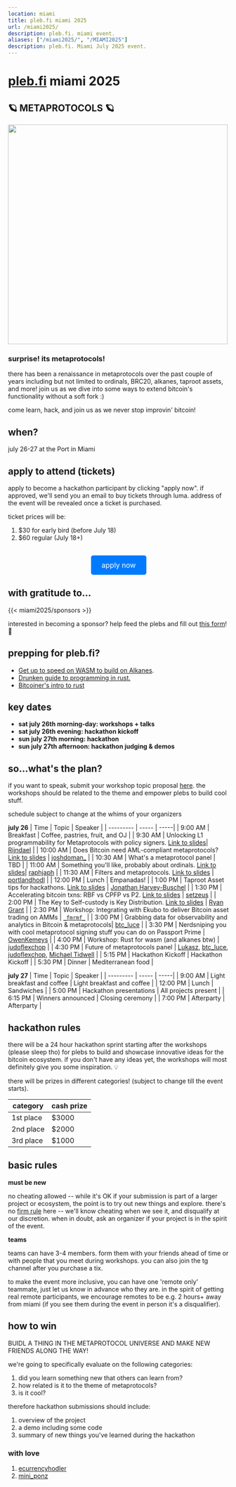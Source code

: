 ```yaml
---
location: miami
title: pleb.fi miami 2025
url: /miami2025/
description: pleb.fi. miami event.
aliases: ["/miami2025/", "/MIAMI2025"]
description: pleb.fi. Miami July 2025 event.
---
```

# [pleb.fi](https://pleb.fi/) miami 2025

## 🪐 METAPROTOCOLS 🪐

<img src="/pleb25-1.gif" width="500px" />

### surprise! its metaprotocols!

there has been a renaissance in metaprotocols over the past couple of years including but not limited to ordinals, BRC20, alkanes, taproot assets, and more! join us as we dive into some ways to extend bitcoin's functionality without a soft fork :)

come learn, hack, and join us as we never stop improvin' bitcoin!

## when?
july 26-27 at the Port in Miami

## apply to attend (tickets)
apply to become a hackathon participant by clicking "apply now". if approved, we'll send you an email to buy tickets through luma. address of the event will be revealed once a ticket is purchased.

ticket prices will be:
1. $30 for early bird (before July 18)
2. $60 regular (July 18+)

<div style="text-align: center; margin-top: 2rem;">
  <a href="https://forms.gle/rDoCG45VLXVpETW56" target="_blank" rel="noopener noreferrer" style="
    display: inline-block;
    background-color: #007BFF;
    color: #fff;
    padding: 0.75rem 1.5rem;
    text-decoration: none;
    font-size: 1rem;
    border-radius: 0.3rem;
    transition: background-color 0.2s ease-in-out;">
    apply now
  </a>
</div>

## with gratitude to...
{{< miami2025/sponsors >}}

interested in becoming a sponsor? help feed the plebs and fill out [this form](https://forms.gle/cnmdTceJZAhaGLuX8)! 🙏

## prepping for pleb.fi?
- [Get up to speed on WASM to build on Alkanes](https://github.com/rust-lang/rust/blob/master/src/doc/rustc/src/platform-support/wasm32-unknown-unknown.md).
- [Drunken guide to programming in rust.](https://docs.google.com/presentation/d/19P7_OoNVf9lc3eZOltpDq2iejqrAT96cV9Hg-fq4W2k/edit?usp=drivesdk)
- [Bitcoiner's intro to rust](https://btcdemy.thinkific.com/courses/intro-to-rust)

## key dates

- **sat july 26th morning-day: workshops + talks**
- **sat july 26th evening: hackathon kickoff**
- **sun july 27th morning: hackathon**
- **sun july 27th afternoon: hackathon judging & demos**

## so...what's the plan?
if you want to speak, submit your workshop topic proposal [here](https://forms.gle/U5gmmBNGGY68qJpr9). the workshops should be related to the theme and empower plebs to build cool stuff.

schedule subject to change at the whims of your organizers

**july 26**
| Time | Topic | Speaker |
| --------- | ----- | -----|
| 9:00 AM | Breakfast | Coffee, pastries, fruit, and OJ |
| 9:30 AM | Unlocking L1 programmability for Metaprotocols with policy signers. [Link to slides](https://github.com/rot13maxi/plebfi2025slides/blob/main/plebfi_slides_mk2.pdf)| [Rijndael](https://x.com/rot13maxi) |
| 10:00 AM | Does Bitcoin need AML-compliant metaprotocols? [Link to slides](https://docs.google.com/presentation/d/1n5Fed_8hj7isp5v1SLJ0voy7_fNdJFe2ZbJUAb5BfDM/edit?usp=sharing) | [joshdoman_](https://x.com/joshdoman_) |
| 10:30 AM | What's a metaprotocol panel | TBD |
| 11:00 AM | Something you'll like, probably about ordinals. [Link to slides](https://github.com/JeremyRubin/pleb.fi/blob/master/static/slides/2025/miami/how-to-metaprotocol-raph.pdf)| [raphjaph](https://x.com/raphjaph) |
| 11:30 AM | Filters and metaprotocols. [Link to slides](https://docs.google.com/presentation/d/1d2OFeZ_7Ddq_7zejVNG-WzaKGlEq_8jX4OlK_6-hIA4/edit?usp=sharing) | [portlandhodl](https://x.com/PortlandHODL) |
| 12:00 PM | Lunch | Empanadas! |
| 1:00 PM | Taproot Asset tips for hackathons. [Link to slides](https://docs.google.com/presentation/d/1MQr8sfQqko6pRJWT4skeQzfV7xdDwm0_KThlyktcl-c/edit?usp=sharing) | [Jonathan Harvey-Buschel](https://x.com/jonhbit) |
| 1:30 PM | Accelerating bitcoin txns: RBF vs CPFP vs P2. [Link to slides](https://github.com/setzeus/accelerate-tx-flavors) | [setzeus](https://x.com/setzeus) |
| 2:00 PM | The Key to Self-custody is Key Distribution. [Link to slides](https://github.com/JeremyRubin/pleb.fi/blob/master/static/slides/2025/miami/rgrant-btc1-key-distribution-plebfi2025.pdf) | [Ryan Grant](https://github.com/dcdpr) |
| 2:30 PM | Workshop: Integrating with Ekubo to deliver Bitcoin asset trading on AMMs |  [ `_fmrmf_`](https://x.com/_fmrmf_) |
| 3:00 PM |  Grabbing data for observability and analytics in Bitcoin & metaprotocols| [btc_luce](https://x.com/btc_luce) |
| 3:30 PM | Nerdsniping you with cool metaprotocol signing stuff you can do on Passport Prime | [OwenKemeys](https://x.com/OwenKemeys) |
| 4:00 PM | Workshop: Rust for wasm (and alkanes btw) | [judoflexchop](https://x.com/judoflexchop) |
| 4:30 PM | Future of metaprotocols panel | [Lukasz](https://x.com/lukaszwicher), [btc_luce](https://x.com/btc_luce), [judoflexchop](https://x.com/judoflexchop), [Michael Tidwell](https://x.com/miketwenty1) |
| 5:15 PM | Hackathon Kickoff | Hackathon Kickoff |
| 5:30 PM | Dinner | Mediterranean food |

**july 27**
| Time | Topic | Speaker |
| --------- | ----- | -----|
| 9:00 AM | Light breakfast and coffee | Light breakfast and coffee |
| 12:00 PM | Lunch | Sandwiches |
| 5:00 PM | Hackathon presentations | All projects present |
| 6:15 PM | Winners announced | Closing ceremony |
| 7:00 PM | Afterparty | Afterparty |

## hackathon rules

 there will be a 24 hour hackathon sprint starting after the workshops (please sleep tho) for plebs to build and showcase innovative ideas for the bitcoin ecosystem. if you don't have any ideas yet, the workshops will most definitely give you some inspiration. 💡

there will be prizes in different categories! (subject to change till the event starts).

| category | cash prize |
| --------- | ----- |
| 1st place | $3000 |
| 2nd place | $2000 |
| 3rd place | $1000 |


## basic rules
**must be new**

no cheating allowed -- while it's OK if your submission is part of a larger
project or ecosystem, the point is to try out new things and explore. there's no [firm rule](https://en.wikipedia.org/wiki/I_know_it_when_I_see_it) here -- we'll know
cheating when we see it, and disqualify at our discretion. when in doubt, ask an organizer if your project is in the spirit of the event.

**teams**

teams can have 3-4 members. form them with your friends ahead of time or with people that you meet during workshops. you can also join the tg channel after you purchase a tix.

to make the event more inclusive, you can have one 'remote only'
teammate, just let us know in advance who they are. in the spirit of getting
real remote participants, we encourage remotes to be e.g. 2 hours+ away from
miami (if you see them during the event in person it's a disqualifier).

## how to win

BUIDL A THING IN THE METAPROTOCOL UNIVERSE AND MAKE NEW FRIENDS ALONG THE WAY!

we're going to specifically evaluate on the following categories:

1) did you learn something new that others can learn from?
2) how related is it to the theme of metaprotocols?
3) is it cool?

therefore hackathon submissions should include:
1. overview of the project
1. a demo including some code
1. summary of new things you've learned during the hackathon

### with love

1. [ecurrencyhodler](https://twitter.com/ecurrencyhodler)
1. [mini_ponz](https://x.com/ponzini)